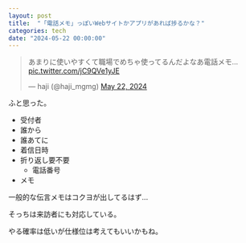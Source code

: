 ```yaml
---
layout: post
title:  "「電話メモ」っぽいWebサイトかアプリがあれば捗るかな？"
categories: tech
date: "2024-05-22 00:00:00"
---
```


<blockquote class="twitter-tweet tw-align-center"><p lang="ja" dir="ltr">あまりに使いやすくて職場でめちゃ使ってるんだよなあ電話メモ… <a href="https://t.co/jC9QVe1yJE">pic.twitter.com/jC9QVe1yJE</a></p>&mdash; haji (@haji_mgmg) <a href="https://twitter.com/haji_mgmg/status/1793138039155474524?ref_src=twsrc%5Etfw">May 22, 2024</a></blockquote> <script async src="https://platform.twitter.com/widgets.js" charset="utf-8"></script>

ふと思った。

- 受付者
- 誰から
- 誰あてに
- 着信日時
- 折り返し要不要
  - 電話番号
- メモ

一般的な伝言メモはコクヨが出してるはず...

そっちは来訪者にも対応している。

やる確率は低いが仕様位は考えてもいいかもね。
